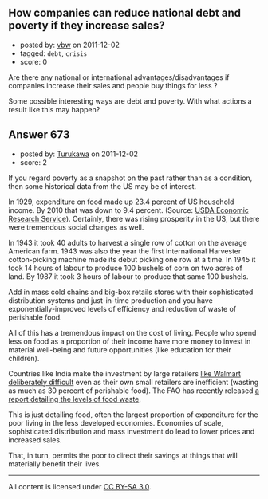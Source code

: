 ## How companies can reduce national debt and poverty if they increase sales?

- posted by: [vbw](https://stackexchange.com/users/-1/457-vbw) on 2011-12-02
- tagged: `debt`, `crisis`
- score: 0

Are there any national or international advantages/disadvantages if companies increase their sales and people buy things for less ?

Some possible interesting ways are debt and poverty. With what actions a result like this may happen?


## Answer 673

- posted by: [Turukawa](https://stackexchange.com/users/-1/48-turukawa) on 2011-12-02
- score: 2

<p>If you regard poverty as a snapshot on the past rather than as a condition, then some historical data from the US may be of interest.</p>

<p>In 1929, expenditure on food made up 23.4 percent of US household income.  By 2010 that was down to 9.4 percent. (Source: <a href="http://www.ers.usda.gov/briefing/cpifoodandexpenditures/Data/Expenditures_tables/table7.htm" rel="nofollow">USDA Economic Research Service</a>).  Certainly, there was rising prosperity in the US, but there were tremendous social changes as well.</p>

<p>In 1943 it took 40 adults to harvest a single row of cotton on the average American farm.  1943 was also the year the first International Harvester cotton-picking machine made its debut picking one row at a time. In 1945 it took 14 hours of labour to produce 100 bushels of corn on two acres of land.  By 1987 it took 3 hours of labour to produce that same 100 bushels.</p>

<p>Add in mass cold chains and big-box retails stores with their sophisticated distribution systems and just-in-time production and you have exponentially-improved levels of efficiency and reduction of waste of perishable food.</p>

<p>All of this has a tremendous impact on the cost of living.  People who spend less on food as a proportion of their income have more money to invest in material well-being and future opportunities (like education for their children).</p>

<p>Countries like India make the investment by large retailers <a href="http://www.economist.com/node/21541017" rel="nofollow">like Walmart deliberately difficult</a> even as their own small retailers are inefficient (wasting as much as 30 percent of perishable food).  The FAO has recently released <a href="http://www.fao.org/fileadmin/user_upload/ags/publications/GFL_web.pdf" rel="nofollow">a report detailing the levels of food waste</a>.</p>

<p>This is just detailing food, often the largest proportion of expenditure for the poor living in the less developed economies.  Economies of scale, sophisticated distribution and mass investment do lead to lower prices and increased sales.</p>

<p>That, in turn, permits the poor to direct their savings at things that will materially benefit their lives.</p>




---

All content is licensed under [CC BY-SA 3.0](https://creativecommons.org/licenses/by-sa/3.0/).

